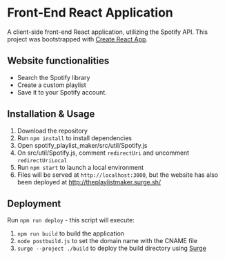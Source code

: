 # Front-End React Application

A client-side front-end React application, utilizing the Spotify API.
This project was bootstrapped with [Create React App](https://github.com/facebook/create-react-app).

## Website functionalities

-   Search the Spotify library
-   Create a custom playlist
-   Save it to your Spotify account.

## Installation & Usage

1. Download the repository
1. Run `npm install` to install dependencies
1. Open spotify_playlist_maker/src/util/Spotify.js
1. On src/util/Spotify.js, comment `redirectUri` and uncomment `redirectUriLocal`
1. Run `npm start` to launch a local environment
1. Files will be served at `http://localhost:3000`, but the website has also been deployed at http://theplaylistmaker.surge.sh/

## Deployment

Run `npm run deploy` - this script will execute:

1. `npm run build` to build the application
2. `node postbuild.js` to set the domain name with the CNAME file
3. `surge --project ./build` to deploy the build directory using [Surge](https://surge.sh/)
